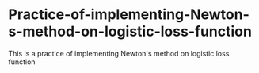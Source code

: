 # Practice-of-implementing-Newton-s-method-on-logistic-loss-function
This is a practice of implementing Newton's method on logistic loss function
